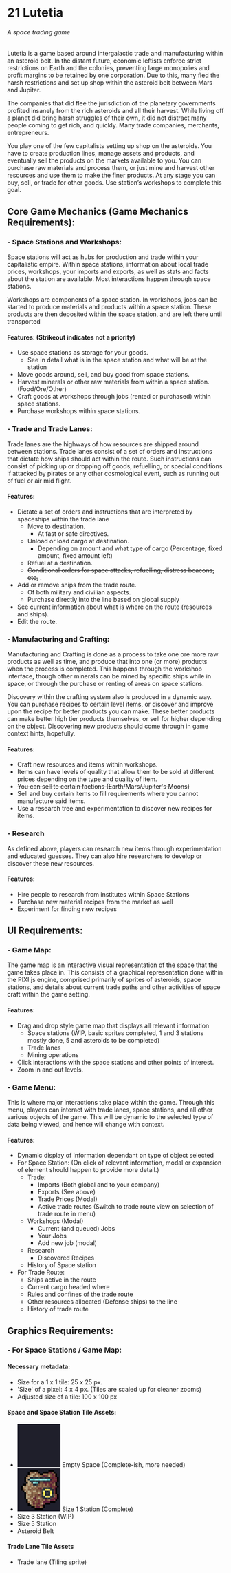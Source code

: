 # 21 Lutetia
###### A space trading game

  Lutetia is a game based around intergalactic trade and manufacturing within an asteroid belt. In the distant future, economic leftists enforce strict restrictions on Earth and the colonies, preventing large monopolies and profit margins to be retained by one corporation. Due to this, many fled the harsh restrictions and set up shop within the asteroid belt between Mars and Jupiter. 

  The companies that did flee the jurisdiction of the planetary governments profited insanely from the rich asteroids and all their harvest. While living off a planet did bring harsh struggles of their own, it did not distract many people coming to get rich, and quickly. Many trade companies, merchants, entrepreneurs.

  You play one of the few capitalists setting up shop on the asteroids. You have to create production lines, manage assets and products, and eventually sell the products on the markets available to you. You can purchase raw materials and process them, or just mine and harvest other resources and use them to make the finer products. At any stage you can buy, sell, or trade for other goods. Use station’s workshops to complete this goal.

## Core Game Mechanics (Game Mechanics Requirements): 
### - Space Stations and Workshops:
  Space stations will act as hubs for production and trade within your capitalistic empire. Within space stations, information about local trade prices, workshops, your imports and exports, as well as stats and facts about the station are available. Most interactions happen through space stations.

  Workshops are components of a space station. In workshops, jobs can be started to produce materials and products within a space station. These products are then deposited within the space station, and are left there until transported
#### Features: (Strikeout indicates not a priority)
* Use space stations as storage for your goods.
  * See in detail what is in the space station and what will be at the station 
* Move goods around, sell, and buy good from space stations.
* Harvest minerals or other raw materials from within a space station. (Food/Ore/Other)
* Craft goods at workshops through jobs (rented or purchased) within space stations.
* Purchase workshops within space stations.

### - Trade and Trade Lanes:
  Trade lanes are the highways of how resources are shipped around between stations. Trade lanes consist of a set of orders and instructions that dictate how ships should act within the route. Such instructions can consist of picking up or dropping off goods, refuelling, or special conditions if attacked by pirates or any other cosmological event, such as running out of fuel or air mid flight.
  
#### Features:
* Dictate a set of orders and instructions that are interpreted by spaceships within the trade lane
  * Move to destination.
    * At fast or safe directives.
  * Unload or load cargo at destination.
    * Depending on amount and what type of cargo (Percentage, fixed amount, fixed amount left)
  * Refuel at a destination.
  * ~~Conditional orders for space attacks, refuelling, distress beacons, etc,~~ .
* Add or remove ships from the trade route.
  * Of both military and civilian aspects.
  * Purchase directly into the line based on global supply
* See current information about what is where on the route (resources and ships).
* Edit the route.

### - Manufacturing and Crafting: 
  Manufacturing and Crafting is done as a process to take one ore more raw products as well as time, and produce that into one (or more) products when the process is completed. This happens through the workshop interface, though other minerals can be mined by specific ships while in space, or through the purchase or renting of areas on space stations. 
  
  Discovery within the crafting system also is produced in a dynamic way. You can purchase recipes to certain level items, or discover and improve upon the recipe for better products you can make. These better products can make better high tier products themselves, or sell for higher depending on the object. Discovering new products should come through in game context hints, hopefully.
  
#### Features:
* Craft new resources and items within workshops.
* Items can have levels of quality that allow them to be sold at different prices depending on the type and quality of item.
* ~~You can sell to certain factions (Earth/Mars/Jupiter's Moons)~~
* Sell and buy certain items to fill requirements where you cannot manufacture said items.
* Use a research tree and experimentation to discover new recipes for items.

### - Research
  As defined above, players can research new items through experimentation and educated guesses. They can also hire researchers to develop or discover these new resources.
  
#### Features:
* Hire people to research from institutes within Space Stations
* Purchase new material recipes from the market as well
* Experiment for finding new recipes
 
## UI Requirements:
### - Game Map:
The game map is an interactive visual representation of the space that the game takes place in. This consists of a graphical representation done within the PIXI.js engine, comprised primarily of sprites of asteroids, space stations, and details about current trade paths and other activities of space craft within the game setting.

#### Features:
* Drag and drop style game map that displays all relevant information
  * Space stations (WIP, basic sprites completed, 1 and 3 stations mostly done, 5 and asteroids to be  completed)
  * Trade lanes
  * Mining operations
* Click interactions with the space stations and other points of interest.
* Zoom in and out levels.

### - Game Menu:
This is where major interactions take place within the game. Through this menu, players can interact with trade lanes, space stations, and all other various objects of the game. This will be dynamic to the selected type of data being viewed, and hence will change with context.

#### Features:
* Dynamic display of information dependant on type of object selected
* For Space Station: (On click of relevant information, modal or expansion of element should happen to provide more detail.)
  * Trade:
    * Imports (Both global and to your company)
    * Exports (See above)
    * Trade Prices (Modal)
    * Active trade routes (Switch to trade route view on selection of trade route in menu)
  * Workshops (Modal)
    * Current (and queued) Jobs
    * Your Jobs
    * Add new job (modal)
  * Research
    * Discovered Recipes
  * History of Space station
* For Trade Route:
  * Ships active in the route
  * Current cargo headed where
  * Rules and confines of the trade route
  * Other resources allocated (Defense ships) to the line
  * History of trade route
  
## Graphics Requirements:
### - For Space Stations / Game Map:
#### Necessary metadata: 
* Size for a 1 x 1 tile: 25 x 25 px. 
* 'Size' of a pixel: 4 x 4 px. (Tiles are scaled up for cleaner zooms)
* Adjusted size of a tile: 100 x 100 px

#### Space and Space Station Tile Assets:
* ![Empty Space](/docs/empty_space.png) Empty Space (Complete-ish, more needed)
* ![Size 1 Space Station](/docs/size_1.png) Size 1 Station (Complete)
* Size 3 Station (WIP)
* Size 5 Station
* Asteroid Belt

#### Trade Lane Tile Assets
* Trade lane (Tiling sprite)
